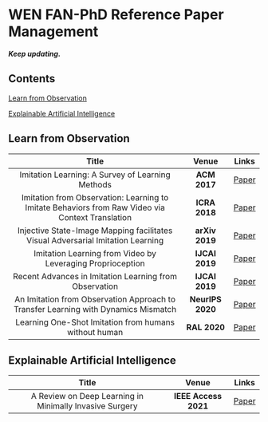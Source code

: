 # WEN FAN-PhD Reference Paper Management 

_**Keep updating.**_

<!-- TO DO:
- Add links
- Search for more papers
- Better categories, Better curation
- Add 2020/2021 works for skill assessment
- Elaborate on surgical phase/action recognition
- Elaborate on surgical instrument/scene segmentation
- last big 4
- two pie charts (venue / Topic) -->

## Contents

[Learn from Observation](#observation)

[Explainable Artificial Intelligence](#XAI)

## <span id = "observation"> **Learn from Observation** </span>

| Title | Venue | Links |
| :--------------------: | :-------------: | :-----: |
| Imitation Learning: A Survey of Learning Methods | **ACM 2017** | [Paper](https://dl.acm.org/doi/abs/10.1145/3054912?casa_token=gYlTVQhsQfkAAAAA:v_NwoMb0CUgVJLsXOJrMzpruhLcALDf3_iLH3COepcvG_j4Cgw15cG_i5l-MQpbzXDFYueV9k54) |
| Imitation from Observation: Learning to Imitate Behaviors from Raw Video via Context Translation | **ICRA 2018** | [Paper](https://ieeexplore.ieee.org/abstract/document/8462901?casa_token=kd1R54auVV8AAAAA:2k-C-iynaiDwrl2h-FHo5Rr60UW1F5lDmk0P8BAolS_rZ7TDeUyT-eAEjUzxinMbk3fwn2F3) |
| Injective State-Image Mapping facilitates Visual Adversarial Imitation Learning | **arXiv 2019** | [Paper](https://ieeexplore.ieee.org/abstract/document/8901821?casa_token=hWctby3RBB4AAAAA:UJzbX7VEWzGkaPk1C0oZPwpxaUORalqZq9NdewpJ_OT4JalCV2l0PZheur_zoHosp-C5uvD_) |
| Imitation Learning from Video by Leveraging Proprioception | **IJCAI 2019** | [Paper](https://arxiv.org/abs/1905.09335) |
| Recent Advances in Imitation Learning from Observation | **IJCAI 2019** | [Paper](https://arxiv.org/abs/1905.13566) |
| An Imitation from Observation Approach to Transfer Learning with Dynamics Mismatch | **NeurIPS 2020** | [Paper](https://proceedings.neurips.cc/paper/2020/hash/28f248e9279ac845995c4e9f8af35c2b-Abstract.html) |
| Learning One-Shot Imitation from humans without human | **RAL 2020** | [Paper](https://ieeexplore.ieee.org/abstract/document/9020095?casa_token=GkYpn9y_vI4AAAAA:ulg88iry2C1qudjQnvvJsdK4WkGg4OjXUqGtfy_t7p3E0DT4OEktDwam19OfvRmm63TrvpQh) |



## <span id = "XAI"> **Explainable Artificial Intelligence** </span>

| Title | Venue | Links |
| :--------------------: | :-------------: | :-----: |
| A Review on Deep Learning in Minimally Invasive Surgery | **IEEE Access 2021** | [Paper](https://ieeexplore.ieee.org/abstract/document/9386091) |


<!-- 
Wen Fan -->
